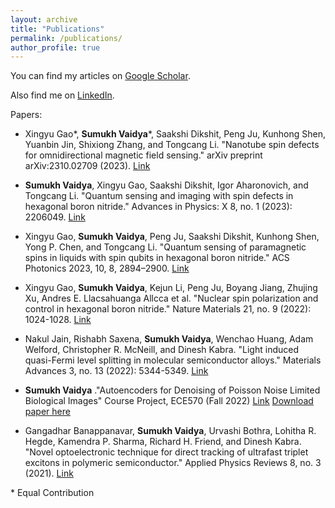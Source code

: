 ```yaml
---
layout: archive
title: "Publications"
permalink: /publications/
author_profile: true
---
```


<!---{% if author.googlescholar %}--->

<!---{% endif %}--->
You can find my articles on <a href="https://scholar.google.com/citations?user=6DuGsdEAAAAJ&hl=en">Google Scholar</a>.

Also find me on  <a href="https://www.linkedin.com/in/sumukhvaidya">LinkedIn</a>.
<!---{% include base_path %}--->

Papers:

* Xingyu Gao\*, **Sumukh Vaidya**\*, Saakshi Dikshit, Peng Ju, Kunhong Shen, Yuanbin Jin, Shixiong Zhang, and Tongcang Li. "Nanotube spin defects for omnidirectional magnetic field sensing." arXiv preprint arXiv:2310.02709 (2023). [Link](https://arxiv.org/abs/2310.02709)
 
* **Sumukh Vaidya**, Xingyu Gao, Saakshi Dikshit, Igor Aharonovich, and Tongcang Li. "Quantum sensing and imaging with spin defects in hexagonal boron nitride." Advances in Physics: X 8, no. 1 (2023): 2206049. [Link](https://www.tandfonline.com/doi/full/10.1080/23746149.2023.2206049)

* Xingyu Gao, **Sumukh Vaidya**, Peng Ju, Saakshi Dikshit, Kunhong Shen, Yong P. Chen, and Tongcang Li. "Quantum sensing of paramagnetic spins in liquids with spin qubits in hexagonal boron nitride." ACS Photonics 2023, 10, 8, 2894–2900. [Link](https://pubs.acs.org/doi/10.1021/acsphotonics.3c00621)

* Xingyu Gao, **Sumukh Vaidya**, Kejun Li, Peng Ju, Boyang Jiang, Zhujing Xu, Andres E. Llacsahuanga Allcca et al. "Nuclear spin polarization and control in hexagonal boron nitride." Nature Materials 21, no. 9 (2022): 1024-1028. [Link](https://www.nature.com/articles/s41563-022-01329-8)

* Nakul Jain, Rishabh Saxena, **Sumukh Vaidya**, Wenchao Huang, Adam Welford, Christopher R. McNeill, and Dinesh Kabra. "Light induced quasi-Fermi level splitting in molecular semiconductor alloys." Materials Advances 3, no. 13 (2022): 5344-5349. [Link](https://pubs.rsc.org/en/content/articlehtml/2022/ma/d2ma00131d)

* **Sumukh Vaidya** ."Autoencoders for Denoising of Poisson Noise Limited Biological Images" Course Project, ECE570 (Fall 2022) [Link](http://academicpages.github.io/files/2211182245Winter_ECE570_FinalReport.pdf)
  [Download paper here](http://academicpages.github.io/files/paper3.pdf)

* Gangadhar Banappanavar, **Sumukh Vaidya**, Urvashi Bothra, Lohitha R. Hegde, Kamendra P. Sharma, Richard H. Friend, and Dinesh Kabra. "Novel optoelectronic technique for direct tracking of ultrafast triplet excitons in polymeric semiconductor." Applied Physics Reviews 8, no. 3 (2021). [Link](https://pubs.aip.org/aip/apr/article-abstract/8/3/031415/124859/Novel-optoelectronic-technique-for-direct-tracking?redirectedFrom=fulltext)
 
\* Equal Contribution


<!---{% for post in site.publications reversed %}
  {% include archive-single.html %}
{% endfor %} ---> 
